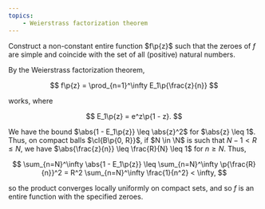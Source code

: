 ```yaml
---
topics:
    - Weierstrass factorization theorem
---
```


<problem>

Construct a non-constant entire function $f\p{z}$ such that the zeroes of $f$ are simple and coincide with the set of all (positive) natural numbers.

</problem>

<solution>

By the Weierstrass factorization theorem,

$$
f\p{z} = \prod_{n=1}^\infty E_1\p{\frac{z}{n}}
$$

works, where

$$
E_1\p{z} = e^z\p{1 - z}.
$$

We have the bound $\abs{1 - E_1\p{z}} \leq \abs{z}^2$ for $\abs{z} \leq 1$. Thus, on compact balls $\cl{B\p{0, R}}$, if $N \in \N$ is such that $N - 1 < R \leq N$, we have $\abs{\frac{z}{n}} \leq \frac{R}{N} \leq 1$ for $n \geq N$. Thus,

$$
\sum_{n=N}^\infty \abs{1 - E_1\p{z}}
    \leq \sum_{n=N}^\infty \p{\frac{R}{n}}^2
    = R^2 \sum_{n=N}^\infty \frac{1}{n^2}
    < \infty,
$$

so the product converges locally uniformly on compact sets, and so $f$ is an entire function with the specified zeroes.

</solution>
